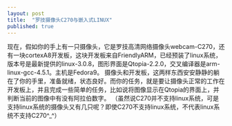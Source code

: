 ```yaml
---
layout: post
title:  "罗技摄像头C270与嵌入式LINUX"
published: true
---
```


现在，假如你的手上有一只摄像头，它是罗技高清网络摄像头webcam-C270，还有一块cortexA8开发板，这块开发板来自FriendlyARM，已经预装了linux系统，版本号是最新提供的linux-3.0.8，图形界面是Qtopia-2.2.0，交叉编译器是arm-linux-gcc-4.5.1。主机是Fedora9。
摄像头和开发板，这两样东西安安静静的躺在了你的手里，准备就绪，状态良好。而你的任务，就是要让摄像头正常的工作在开发板上，并且完成一些简单的任务，比如说将图像显示在Qtopia的界面上，并判断当前的图像中有没有阿拉伯数字。
（虽然说C270并不支持linux系统，可是支持linux系统的摄像头又有几只呢？即使C270不支持linux系统，不代表linux系统不支持C270^_^）